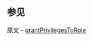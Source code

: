 ## 参见

原文 - [grantPrivilegesToRole]( https://docs.mongodb.com/manual/reference/command/grantPrivilegesToRole/ )

